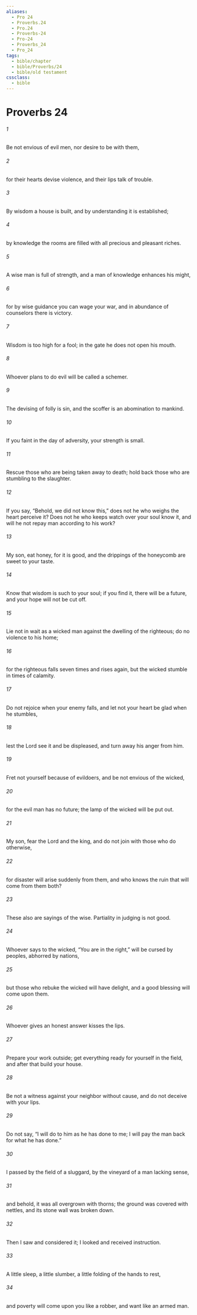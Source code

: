 ```yaml
---
aliases:
  - Pro 24
  - Proverbs.24
  - Pro.24
  - Proverbs-24
  - Pro-24
  - Proverbs_24
  - Pro_24
tags:
  - bible/chapter
  - bible/Proverbs/24
  - bible/old testament
cssclass:
  - bible
---
```


# Proverbs 24

###### 1
Be not envious of evil men, nor desire to be with them,
###### 2
for their hearts devise violence, and their lips talk of trouble.
###### 3
By wisdom a house is built, and by understanding it is established;
###### 4
by knowledge the rooms are filled with all precious and pleasant riches.
###### 5
A wise man is full of strength, and a man of knowledge enhances his might,
###### 6
for by wise guidance you can wage your war, and in abundance of counselors there is victory.
###### 7
Wisdom is too high for a fool; in the gate he does not open his mouth.
###### 8
Whoever plans to do evil will be called a schemer.
###### 9
The devising of folly is sin, and the scoffer is an abomination to mankind.
###### 10
If you faint in the day of adversity, your strength is small.
###### 11
Rescue those who are being taken away to death; hold back those who are stumbling to the slaughter.
###### 12
If you say, “Behold, we did not know this,” does not he who weighs the heart perceive it? Does not he who keeps watch over your soul know it, and will he not repay man according to his work?
###### 13
My son, eat honey, for it is good, and the drippings of the honeycomb are sweet to your taste.
###### 14
Know that wisdom is such to your soul; if you find it, there will be a future, and your hope will not be cut off.
###### 15
Lie not in wait as a wicked man against the dwelling of the righteous; do no violence to his home;
###### 16
for the righteous falls seven times and rises again, but the wicked stumble in times of calamity.
###### 17
Do not rejoice when your enemy falls, and let not your heart be glad when he stumbles,
###### 18
lest the Lord see it and be displeased, and turn away his anger from him.
###### 19
Fret not yourself because of evildoers, and be not envious of the wicked,
###### 20
for the evil man has no future; the lamp of the wicked will be put out.
###### 21
My son, fear the Lord and the king, and do not join with those who do otherwise,
###### 22
for disaster will arise suddenly from them, and who knows the ruin that will come from them both?
###### 23
These also are sayings of the wise. Partiality in judging is not good.
###### 24
Whoever says to the wicked, “You are in the right,” will be cursed by peoples, abhorred by nations,
###### 25
but those who rebuke the wicked will have delight, and a good blessing will come upon them.
###### 26
Whoever gives an honest answer kisses the lips.
###### 27
Prepare your work outside; get everything ready for yourself in the field, and after that build your house.
###### 28
Be not a witness against your neighbor without cause, and do not deceive with your lips.
###### 29
Do not say, “I will do to him as he has done to me; I will pay the man back for what he has done.”
###### 30
I passed by the field of a sluggard, by the vineyard of a man lacking sense,
###### 31
and behold, it was all overgrown with thorns; the ground was covered with nettles, and its stone wall was broken down.
###### 32
Then I saw and considered it; I looked and received instruction.
###### 33
A little sleep, a little slumber, a little folding of the hands to rest,
###### 34
and poverty will come upon you like a robber, and want like an armed man.


